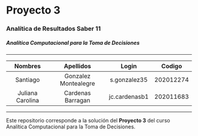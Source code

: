 # Proyecto 3

### Analítica de Resultados Saber 11

##### Analítica Computacional para la Toma de Decisiones

---

|     Nombres      |      Apellidos       |     Login     |  Codigo   |
| :--------------: | :------------------: | :-----------: | :-------: |
|     Santiago     | Gonzalez Montealegre | s.gonzalez35  | 202012274 |
| Juliana Carolina |  Cardenas Barragan   | jc.cardenasb1 | 202011683 |

---

Este repositorio corresponde a la solución del **Proyecto 3** del curso Analítica Computacional para la Toma de Decisiones.